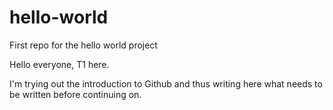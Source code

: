 # hello-world
First repo for the hello world project

Hello everyone, T1 here. 

I'm trying out the introduction to Github and thus writing here what needs to be written before continuing on.
